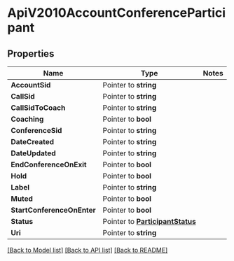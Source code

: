 # ApiV2010AccountConferenceParticipant

## Properties
Name | Type | Notes
------------ | ------------- | -------------
**AccountSid** | Pointer to **string** | 
**CallSid** | Pointer to **string** | 
**CallSidToCoach** | Pointer to **string** | 
**Coaching** | Pointer to **bool** | 
**ConferenceSid** | Pointer to **string** | 
**DateCreated** | Pointer to **string** | 
**DateUpdated** | Pointer to **string** | 
**EndConferenceOnExit** | Pointer to **bool** | 
**Hold** | Pointer to **bool** | 
**Label** | Pointer to **string** | 
**Muted** | Pointer to **bool** | 
**StartConferenceOnEnter** | Pointer to **bool** | 
**Status** | Pointer to [**ParticipantStatus**](participant_status.md) | 
**Uri** | Pointer to **string** | 

[[Back to Model list]](../README.md#documentation-for-models) [[Back to API list]](../README.md#documentation-for-api-endpoints) [[Back to README]](../README.md)


